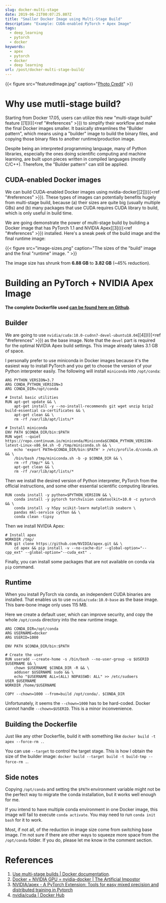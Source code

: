 ```yaml
---
slug: docker-multi-stage
date: 2019-06-21T00:07:25.807Z
title: "Smaller Docker Image using Multi-Stage Build"
description: "Example: CUDA-enabled PyTorch + Apex Image"
tags:
  - deep_learning
  - pytorch
  - docker
keywords:
  - apex
  - pytorch
  - docker
  - deep learning
url: /post/docker-multi-stage-build/
---
```


{{< figure src="featuredImage.jpg" caption="[Photo Credit](https://unsplash.com/photos/C2M7DWL2fDk)" >}}

# Why use mutli-stage build?

Starting from Docker 17.05, users can utilize this new "multi-stage build" feature [[1]]({{<ref "#references" >}}) to simplify their workflow and make the final Docker images smaller. It basically streamlines the "Builder pattern", which means using a "builder" image to build the binary files, and copying those binary files to another runtime/production image.

Despite being an interpreted programming language, many of Python libraries, especially the ones doing scientific computing and machine learning, are built upon pieces written in compiled languages (mostly C/C++). Therefore, the "Builder pattern" can still be applied.

## CUDA-enabled Docker images

We can build CUDA-enabled Docker images using nvidia-docker[[2]]({{<ref "#references" >}}). These types of images can potentially benefits hugely from multi-stage build, because (a) their sizes are quite big (usually multiple GBs) and (b) many packages that use CUDA requires CUDA library to build, which is only useful in build time.

We are going demonstrate the power of multi-stage build by building a Docker image that has PyTorch 1.1 and NVIDIA Apex[[3]({{<ref "#references" >}}) installed. Here's a sneak peek of the build image and the final runtime image:

{{< figure src="image-sizes.png" caption="The sizes of the \"build\" image and the final \"runtime\" image. " >}}

The image size has shrunk from **6.88 GB** to **3.82 GB** (~45% reduction).

# Building an PyTorch + NVIDIA Apex Image

**The complete Dockerfile used [can be found here on Github](https://github.com/ceshine/Dockerfiles/blob/master/cuda/pytorch-apex/Dockerfile)**.

## Builder

We are going to use `nvidia/cuda:10.0-cudnn7-devel-ubuntu18.04`[[4]]({{<ref "#references" >}}) as the base image. Note that the `devel` part is required for the optimal NVIDIA Apex build settings. This image already takes 3.1 GB of space.

I personally prefer to use miniconda in Docker images because it's the easiest way to install PyTorch and you get to choose the version of your Python interpreter easily. The following will install `miniconda` into `/opt/conda`:

```
ARG PYTHON_VERSION=3.7
ARG CONDA_PYTHON_VERSION=3
ARG CONDA_DIR=/opt/conda

# Instal basic utilities
RUN apt-get update && \
    apt-get install -y --no-install-recommends git wget unzip bzip2 build-essential ca-certificates && \
    apt-get clean && \
    rm -rf /var/lib/apt/lists/*

# Install miniconda
ENV PATH $CONDA_DIR/bin:$PATH
RUN wget --quiet https://repo.continuum.io/miniconda/Miniconda$CONDA_PYTHON_VERSION-latest-Linux-x86_64.sh -O /tmp/miniconda.sh && \
    echo 'export PATH=$CONDA_DIR/bin:$PATH' > /etc/profile.d/conda.sh && \
    /bin/bash /tmp/miniconda.sh -b -p $CONDA_DIR && \
    rm -rf /tmp/* && \
    apt-get clean && \
    rm -rf /var/lib/apt/lists/*
```

Then we install the desired version of Python interpreter, PyTorch from the official instructions, and some other essential scientific computing libraries.

```
RUN conda install -y python=$PYTHON_VERSION && \
    conda install -y pytorch torchvision cudatoolkit=10.0 -c pytorch && \
    conda install -y h5py scikit-learn matplotlib seaborn \
    pandas mkl-service cython && \
    conda clean -tipsy
```


Then we install NVIDIA Apex:
```
# Install apex
WORKDIR /tmp/
RUN git clone https://github.com/NVIDIA/apex.git && \
    cd apex && pip install -v --no-cache-dir --global-option="--cpp_ext" --global-option="--cuda_ext" .
```

Finally, you can install some packages that are not available on conda via `pip` command.

## Runtime

When you install PyTorch via conda, an independent CUDA binaries are installed. That enables us to use `nvidia/cuda:10.0-base` as the base image. This bare-bone image only uses 115 MB.

Here we create a default user, which can improve security, and copy the whole `/opt/conda` directory into the new runtime image.

```
ARG CONDA_DIR=/opt/conda
ARG USERNAME=docker
ARG USERID=1000

ENV PATH $CONDA_DIR/bin:$PATH

# Create the user
RUN useradd --create-home -s /bin/bash --no-user-group -u $USERID $USERNAME && \
    chown $USERNAME $CONDA_DIR -R && \
    adduser $USERNAME sudo && \
    echo "$USERNAME ALL=(ALL) NOPASSWD: ALL" >> /etc/sudoers
USER $USERNAME
WORKDIR /home/$USERNAME

COPY --chown=1000 --from=build /opt/conda/. $CONDA_DIR
```

Unfortunately, it seems the `--chown=1000` has to be hard-coded. Docker cannot handle `--chown=$USERID`. This is a minor inconvenience.

## Building the Dockerfile

Just like any other Dockerfile, build it with something like `docker build -t apex --force-rm .`.

You can use `--target` to control the target stage. This is how I obtain the size of the builder image: `docker build --target build -t build-tmp --force-rm .`.

## Side notes

Copying `/opt/conda` and setting the `$PATH` environment variable might not be the perfect way to migrate the conda installation, but it works well enough for me.

If you intend to have multiple conda environment in one Docker image, this image will fail to execute `conda activate`. You may need to run `conda init bash` for it to work.

Most, if not all, of the reduction in image size come from switching base image. I'm not sure if there are other ways to squeeze more space from the `/opt/conda` folder. If you do, please let me know in the comment section.

# References

1. [Use multi-stage builds | Docker documentation](https://docs.docker.com/develop/develop-images/multistage-build/).
2. [Docker + NVIDIA GPU = nvidia-docker | The Artificial Impostor](https://medium.com/the-artificial-impostor/docker-nvidia-gpu-nvidia-docker-808b23e1657)
3. [NVIDIA/apex - A PyTorch Extension: Tools for easy mixed precision and distributed training in Pytorch ](https://github.com/NVIDIA/apex)
4. [nvidia/cuda | Docker Hub](https://hub.docker.com/r/nvidia/cuda/)